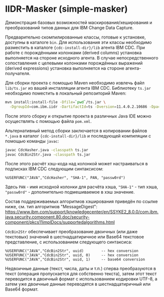 # IIDR-Masker (simple-masker)
Демонстрация базовых возможностей маскирования/хеширования и преобразований типов данных для IBM Change Data Capture.

Предварительно скомпилированные классы, готовые к установке, доступны в каталоге `bin`.
Для использования эти классы необходимо разместить в каталоге `{cdc-install-dir}/lib` агента IBM CDC.
При работе с порождёнными колонками (derived columns) установка выполняется на стороне исходного агента.
В случае непосредственного сопоставления с целевыми колонками порождённых выражений (derived expressions) установка выполняется на стороне агента-получателя.

Для сборки проекта с помощью Maven необходимо извлечь файл `lib/ts.jar` из вашей инсталляции агента IBM CDC.
Библиотеку `ts.jar` необходимо поместить в локальный репозиторий Maven:

```bash
mvn install:install-file -Dfile=`pwd`/ts.jar \
  -DgroupId=com.ibm.iidr -DartifactId=ts -Dversion=11.4.0.2.10686 -Dpackaging=jar
```

После этого сборку и открытие проекта в различных Java IDE можно осуществлять с помощью файла `pom.xml`.

Альтернативный метод сборки заключается в копировании файлов `*.java` в каталог `{cdc-install-dir}/lib`
и последующей компиляции с помощью команды `javac`:

```bash
javac CdcHasher.java -classpath ts.jar
javac CdcBin2Str.java -classpath ts.jar
```

После этого расчёт хэш-кода над колонкой может настраиваться в подписках IBM CDC следующим синтаксисом:
```
%USERFUNC("JAVA","CdcHasher", "SHA-1", PAN, "passw0rd")
```

Здесь `PAN` - имя исходной колонки для расчёта хэша, `"SHA-1"` - тип хэша, `"passw0rd"` - дополнительно подмешиваемое в хэш значение.

Состав поддерживаемых алгоритмов хэширования приведён по ссылке ниже, см. тип алгоритмов "MessageDigest":
https://www.ibm.com/support/knowledgecenter/en/SSYKE2_8.0.0/com.ibm.java.security.component.80.doc/security-component/pkcs11implDocs/supportedalgorithms.html


`CdcBin2Str` обеспечивает преобразование двоичных (или даже текстовых) значений
в шестнадцатиричное или Base64 текстовое представление, с использованием следующего синтаксиса:

```
%USERFUNC("JAVA","CdcBin2Str", uuid)        -- hex conversion
%USERFUNC("JAVA","CdcBin2Str", uuid, 0)     -- hex conversion
%USERFUNC("JAVA","CdcBin2Str", uuid, 1)     -- base64 conversion
```

Недвоичные данные (текст, числа, даты и т.п.) сперва преобразуются в текст (операция пропускается для собственно текста), затем этот текст переводится в двоичный формат с использованием кодировки UTF-8, а затем уже двоичные данные переводятся в шестнадцатиричный или Base64 формат.
